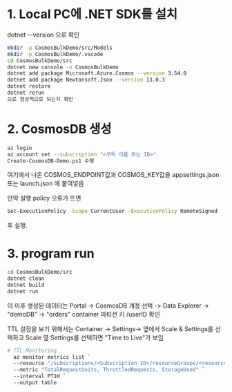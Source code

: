 # 1. Local PC에 .NET SDK를 설치
dotnet --version
으로 확인

```bash
mkdir -p CosmosBulkDemo/src/Models 
mkdir -p CosmosBulkDemo/.vscode
cd CosmosBulkDemo/src
dotnet new console -n CosmosBulkDemo
dotnet add package Microsoft.Azure.Cosmos --version 3.54.0
dotnet add package Newtonsoft.Json --version 13.0.3
dotnet restore
dotnet rerun
으로 정상적으로 되는지 확인
```

# 2. CosmosDB 생성
```bash
az login
az account set --subscription "<구독 이름 또는 ID>"
Create-CosmosDB-Demo.ps1 수행
```
여기에서 나온 COSMOS_ENDPOINT값과 COSMOS_KEY값을 appsettings.json 또는 launch.json 에 붙여넣음

만약 실행 policy 오류가 뜨면
``` bash
Set-ExecutionPolicy -Scope CurrentUser -ExecutionPolicy RemoteSigned
```
후 실행.


# 3. program run
``` bash
cd CosmosBulkDemo/src
dotnet clean
dotnet build
dotnet run
```


이 이후 생성된 데이터는 Portal -> CosmosDB 걔정 선택 -> Data Explorer -> "demoDB" -> "orders" container
파티션 키 /userID 확인

TTL 설정을 보기 위해서는 Container -> Settings-> 옆에서 Scale & Settings를 선택하고 Scale 옆 Settings를 선택하면 "Time to Live"가 보임

```bash
# TTL Monitoring
  az monitor metrics list `
  --resource "/subscriptions/<Subscription ID>/resourceGroups/<resource group name>/providers/Microsoft.DocumentDB/databaseAccounts/<cosmod DB account name>" `
  --metric "TotalRequestUnits, ThrottledRequests, StorageUsed" `
  --interval PT1H `
  --output table
  ```
